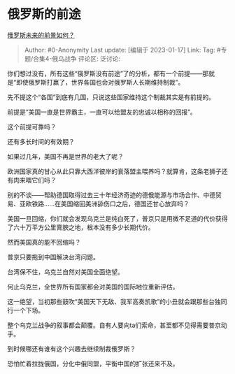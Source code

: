 # 俄罗斯的前途
[俄罗斯未来的前景如何？](https://www.zhihu.com/question/557618045/answer/2848717108)

> Author: #0-Anonymity
> Last update: [编辑于 2023-01-17]
> Link:
> Tag: #专题/合集4-俄乌战争
> 评论区:
> 泛讨论:

你们想过没有，所有这些“俄罗斯没有前途”了的分析，都有一个前提——那就是“即使俄罗斯打赢了，世界各国也会对俄罗斯人长期维持制裁”。

先不提这个“各国”到底有几国，只说这些国家维持这个制裁其实是有前提的。

前提是“美国一直是世界霸主，一直可以给盟友的忠诚以相称的回报”。

这个前提可靠吗？

还有多长时间的有效期？

如果过几年，美国不再是世界的老大了呢？

欧洲国家真的甘心从此只靠大西洋彼岸的衰落盟主喂养吗？就算肯，这条老狮子还有肉来喂它们吗？

别的不谈——帮助德国取得过去三十年经济奇迹的德俄能源与市场合作、中德贸易、亚欧铁路……在美国缩回美洲舔伤口之后，德国还甘心放弃吗？

美国一旦回缩，你们就会发现乌克兰是纯白死了，普京只是用微不足道的代价获得了六十万平方公里膏腴之地，根本没有多少长期代价。

然而美国真的能不回缩吗？

普京只要拖到中国解决台湾问题。

台湾保不住，乌克兰自然对美国全面绝望。

何止乌克兰，全世界所有国家都会对美国的国际地位重新评估。

这一绝望，当初那些鼓吹“美国天下无敌、我军高奏凯歌”的小丑就会跟那些台独同行一个下场。

整个乌克兰战争的叙事都会颠覆。自有人要向ta们索命，甚至都不见得需要普京动手。

到时候哪还有谁有这个兴趣去继续制裁俄罗斯？

恐怕忙着拉拢俄国，分化中俄同盟，平衡中国的扩张还来不及。
